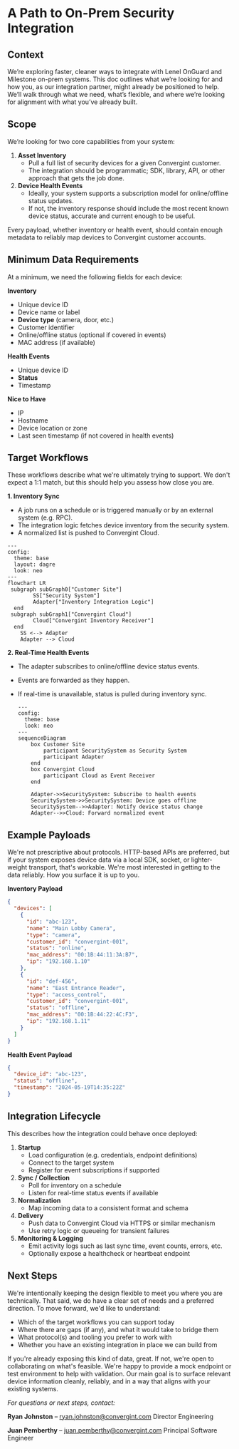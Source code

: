 # A Path to On-Prem Security Integration

## Context

We’re exploring faster, cleaner ways to integrate with Lenel OnGuard and Milestone on-prem systems. This doc outlines what we’re looking for and how you, as our integration partner, might already be positioned to help. We’ll walk through what we need, what’s flexible, and where we’re looking for alignment with what you’ve already built.

## Scope

We’re looking for two core capabilities from your system:

1. **Asset Inventory**
    - Pull a full list of security devices for a given Convergint customer.
    - The integration should be programmatic; SDK, library, API, or other approach that gets the job done.
2. **Device Health Events**
    - Ideally, your system supports a subscription model for online/offline status updates.
    - If not, the inventory response should include the most recent known device status, accurate and current enough to be useful.

Every payload, whether inventory or health event, should contain enough metadata to reliably map devices to Convergint customer accounts.

## Minimum Data Requirements

At a minimum, we need the following fields for each device:

**Inventory**

- Unique device ID
- Device name or label
- **Device type** (camera, door, etc.)
- Customer identifier
- Online/offline status (optional if covered in events)
- MAC address (if available)

**Health Events**

- Unique device ID
- **Status**
- Timestamp

**Nice to Have**

- IP
- Hostname
- Device location or zone
- Last seen timestamp (if not covered in health events)

## Target Workflows

These workflows describe what we're ultimately trying to support. We don't expect a 1:1 match, but this should help you assess how close you are.

**1. Inventory Sync**

- A job runs on a schedule or is triggered manually or by an external system (e.g. RPC).
- The integration logic fetches device inventory from the security system.
- A normalized list is pushed to Convergint Cloud.

```mermaid
---
config:
  theme: base
  layout: dagre
  look: neo
---
flowchart LR
 subgraph subGraph0["Customer Site"]
        SS["Security System"]
        Adapter["Inventory Integration Logic"]
  end
 subgraph subGraph1["Convergint Cloud"]
        Cloud["Convergint Inventory Receiver"]
  end
    SS <--> Adapter
    Adapter --> Cloud
```

**2. Real-Time Health Events**

- The adapter subscribes to online/offline device status events.
- Events are forwarded as they happen.
- If real-time is unavailable, status is pulled during inventory sync.

    ```mermaid
    ---
    config:
      theme: base
      look: neo
    ---
    sequenceDiagram
        box Customer Site
            participant SecuritySystem as Security System
            participant Adapter
        end
        box Convergint Cloud
            participant Cloud as Event Receiver
        end

        Adapter->>SecuritySystem: Subscribe to health events
        SecuritySystem->>SecuritySystem: Device goes offline
        SecuritySystem-->>Adapter: Notify device status change
        Adapter-->>Cloud: Forward normalized event
    ```


## Example Payloads

We're not prescriptive about protocols. HTTP-based APIs are preferred, but if your system exposes device data via a local SDK, socket, or lighter-weight transport, that's workable. We're most interested in getting to the data reliably. How you surface it is up to you.

**Inventory Payload**

```json
{
  "devices": [
    {
      "id": "abc-123",
      "name": "Main Lobby Camera",
      "type": "camera",
      "customer_id": "convergint-001",
      "status": "online",
      "mac_address": "00:1B:44:11:3A:B7",
      "ip": "192.168.1.10"
    },
    {
      "id": "def-456",
      "name": "East Entrance Reader",
      "type": "access_control",
      "customer_id": "convergint-001",
      "status": "offline",
      "mac_address": "00:1B:44:22:4C:F3",
      "ip": "192.168.1.11"
    }
  ]
}
```

**Health Event Payload**

```json
{
  "device_id": "abc-123",
  "status": "offline",
  "timestamp": "2024-05-19T14:35:22Z"
}
```

## Integration Lifecycle

This describes how the integration could behave once deployed:

1. **Startup**
    - Load configuration (e.g. credentials, endpoint definitions)
    - Connect to the target system
    - Register for event subscriptions if supported
2. **Sync / Collection**
    - Poll for inventory on a schedule
    - Listen for real-time status events if available
3. **Normalization**
    - Map incoming data to a consistent format and schema
4. **Delivery**
    - Push data to Convergint Cloud via HTTPS or similar mechanism
    - Use retry logic or queueing for transient failures
5. **Monitoring & Logging**
    - Emit activity logs such as last sync time, event counts, errors, etc.
    - Optionally expose a healthcheck or heartbeat endpoint

## Next Steps

We're intentionally keeping the design flexible to meet you where you are technically. That said, we do have a clear set of needs and a preferred direction. To move forward, we'd like to understand:

- Which of the target workflows you can support today
- Where there are gaps (if any), and what it would take to bridge them
- What protocol(s) and tooling you prefer to work with
- Whether you have an existing integration in place we can build from

If you're already exposing this kind of data, great. If not, we're open to collaborating on what's feasible. We're happy to provide a mock endpoint or test environment to help with validation. Our main goal is to surface relevant device information cleanly, reliably, and in a way that aligns with your existing systems.

*For questions or next steps, contact:*

**Ryan Johnston** – [ryan.johnston@convergint.com](mailto:ryan.johnston@convergint.com) Director Engineering

**Juan Pemberthy** – [juan.pemberthy@convergint.com](mailto:juan.pemberthy@convergint.com) Principal Software Engineer
